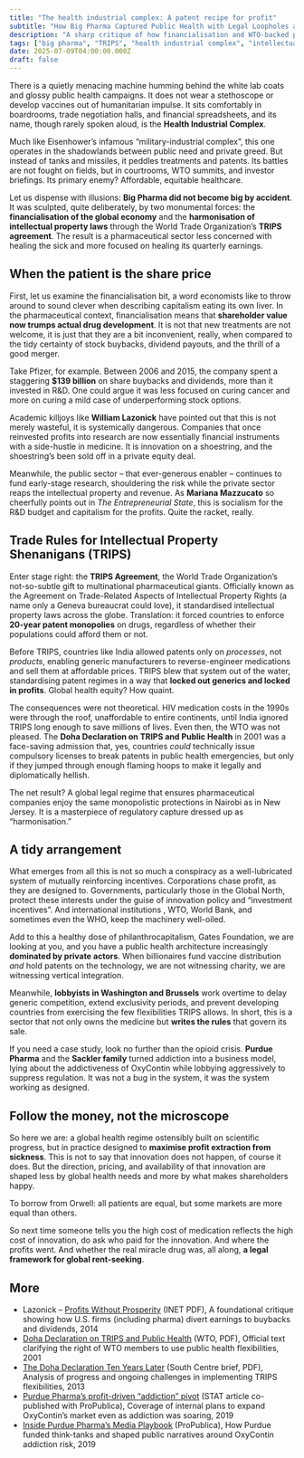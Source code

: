 ```yaml
---
title: "The health industrial complex: A patent recipe for profit"
subtitle: "How Big Pharma Captured Public Health with Legal Loopholes and Shareholder Logic"
description: "A sharp critique of how financialisation and WTO-backed patent regimes changed the pharmaceutical sector from medical innovator into monopoly landlord. Featuring stock buybacks, TRIPS, and the quiet triumph of rent over remedy."
tags: ["big pharma", "TRIPS", "health industrial complex", "intellectual property", "financialisation", "public health", "political economy"]
date: 2025-07-09T04:00:00.000Z
draft: false
---
```


There is a quietly menacing machine humming behind the white lab coats and glossy public health campaigns. It does 
not wear a stethoscope or develop vaccines out of humanitarian impulse. It sits comfortably in boardrooms, trade 
negotiation halls, and financial spreadsheets, and its name, though rarely spoken aloud, is the 
**Health Industrial Complex**.

Much like Eisenhower’s infamous “military-industrial complex”, this one operates in the shadowlands between public 
need and private greed. But instead of tanks and missiles, it peddles treatments and patents. Its battles are not 
fought on fields, but in courtrooms, WTO summits, and investor briefings. Its primary enemy? Affordable, equitable 
healthcare.

Let us dispense with illusions: **Big Pharma did not become big by accident**. It was sculpted, quite deliberately, 
by two monumental forces: the **financialisation of the global economy** and the **harmonisation of intellectual 
property laws** through the World Trade Organization’s **TRIPS agreement**. The result is a pharmaceutical sector 
less concerned with healing the sick and more focused on healing its quarterly earnings.

## When the patient is the share price

First, let us examine the financialisation bit, a word economists like to throw around to sound clever when 
describing capitalism eating its own liver. In the pharmaceutical context, financialisation means that **shareholder 
value now trumps actual drug development**. It is not that new treatments are not welcome, it is just that they are a 
bit inconvenient, really, when compared to the tidy certainty of stock buybacks, dividend payouts, and the thrill 
of a good merger.

Take Pfizer, for example. Between 2006 and 2015, the company spent a staggering **\$139 billion** on share buybacks 
and dividends, more than it invested in R\&D. One could argue it was less focused on curing cancer and more on curing 
a mild case of underperforming stock options.

Academic killjoys like **William Lazonick** have pointed out that this is not merely wasteful, it is systemically 
dangerous. Companies that once reinvested profits into research are now essentially financial instruments with a 
side-hustle in medicine. It is innovation on a shoestring, and the shoestring’s been sold off in a private equity deal.

Meanwhile, the public sector – that ever-generous enabler – continues to fund early-stage research, shouldering the 
risk while the private sector reaps the intellectual property and revenue. As **Mariana Mazzucato** so cheerfully 
points out in *The Entrepreneurial State*, this is socialism for the R\&D budget and capitalism for the profits. 
Quite the racket, really.

## Trade Rules for Intellectual Property Shenanigans (TRIPS)

Enter stage right: the **TRIPS Agreement**, the World Trade Organization’s not-so-subtle gift to multinational 
pharmaceutical giants. Officially known as the Agreement on Trade-Related Aspects of Intellectual Property Rights 
(a name only a Geneva bureaucrat could love), it standardised intellectual property laws across the globe. Translation: 
it forced countries to enforce **20-year patent monopolies** on drugs, regardless of whether their populations could afford them or not.

Before TRIPS, countries like India allowed patents only on *processes*, not *products*, enabling generic manufacturers to reverse-engineer medications and sell them at affordable prices. TRIPS blew that system out of the water, standardising patent regimes in a way that **locked out generics and locked in profits**. Global health equity? How quaint.

The consequences were not theoretical. HIV medication costs in the 1990s were through the roof, unaffordable to entire continents, until India ignored TRIPS long enough to save millions of lives. Even then, the WTO was not pleased. The **Doha Declaration on TRIPS and Public Health** in 2001 was a face-saving admission that, yes, countries *could* technically issue compulsory licenses to break patents in public health emergencies, but only if they jumped through enough flaming hoops to make it legally and diplomatically hellish.

The net result? A global legal regime that ensures pharmaceutical companies enjoy the same monopolistic protections in Nairobi as in New Jersey. It is a masterpiece of regulatory capture dressed up as “harmonisation.”

## A tidy arrangement

What emerges from all this is not so much a conspiracy as a well-lubricated system of mutually reinforcing incentives. 
Corporations chase profit, as they are designed to. Governments, particularly those in the Global North, protect 
these interests under the guise of innovation policy and “investment incentives”. And international institutions 
,  WTO, World Bank, and sometimes even the WHO, keep the machinery well-oiled.

Add to this a healthy dose of philanthrocapitalism, Gates Foundation, we are looking at you, and you have a public health architecture increasingly **dominated by private actors**. When billionaires fund vaccine distribution *and* hold patents on the technology, we are not witnessing charity, we are witnessing vertical integration.

Meanwhile, **lobbyists in Washington and Brussels** work overtime to delay generic competition, extend exclusivity periods, and prevent developing countries from exercising the few flexibilities TRIPS allows. In short, this is a sector that not only owns the medicine but **writes the rules** that govern its sale.

If you need a case study, look no further than the opioid crisis. **Purdue Pharma** and the **Sackler family** turned addiction into a business model, lying about the addictiveness of OxyContin while lobbying aggressively to suppress regulation. It was not a bug in the system, it was the system working as designed.

## Follow the money, not the microscope

So here we are: a global health regime ostensibly built on scientific progress, but in practice designed to **maximise profit extraction from sickness**. This is not to say that innovation does not happen, of course it does. But the direction, pricing, and availability of that innovation are shaped less by global health needs and more by what makes shareholders happy.

To borrow from Orwell: all patients are equal, but some markets are more equal than others.

So next time someone tells you the high cost of medication reflects the high cost of innovation, do ask who paid for 
the innovation. And where the profits went. And whether the real miracle drug was, all along, **a legal 
framework for global rent-seeking**.

## More

* Lazonick – [Profits Without Prosperity](https://www.ineteconomics.org/uploads/papers/LAZONICK_William_Profits-without-Prosperity-20140406.pdf) (INET PDF), A foundational critique showing how U.S. firms (including pharma) divert earnings to buybacks and dividends, 2014
* [Doha Declaration on TRIPS and Public Health](https://www.globalhealthrights.org/wp-content/uploads/2014/07/Doha-Declaration-on-the-Trips-Agreement-and-Public-Health.pdf) (WTO, PDF), Official text clarifying the right of WTO members to use public health flexibilities, 2001
* [The Doha Declaration Ten Years Later](https://www.southcentre.int/wp-content/uploads/2013/06/PB7_-Doha-Declaration-on-TRIPS-and-Health_-EN.pdf) (South Centre brief, PDF), Analysis of progress and ongoing challenges in implementing TRIPS flexibilities, 2013
* [Purdue Pharma’s profit-driven “addiction” pivot](https://www.statnews.com/2019/01/30/purdue-pharma-oxycontin-maker-explored-addiction-treatment/) (STAT article co-published with ProPublica), Coverage of internal plans to expand OxyContin’s market even as addiction was soaring, 2019
* [Inside Purdue Pharma’s Media Playbook](https://www.propublica.org/article/inside-purdue-pharma-media-playbook-how-it-planted-the-opioid-anti-story) (ProPublica), How Purdue funded think-tanks and shaped public narratives around OxyContin addiction risk, 2019

